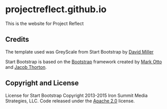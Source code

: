 # projectreflect.github.io

This is the website for Project Reflect

## Credits
The template used was GreyScale from Start Bootstrap by [David Miller](https://github.com/davidtmiller)

Start Bootstrap is based on the [Bootstrap](http://getbootstrap.com/) framework created by [Mark Otto](https://twitter.com/mdo) and [Jacob Thorton](https://twitter.com/fat).

## Copyright and License

License for Start Bootstrap
Copyright 2013-2015 Iron Summit Media Strategies, LLC. Code released under the [Apache 2.0](https://github.com/IronSummitMedia/startbootstrap-grayscale/blob/gh-pages/LICENSE) license.